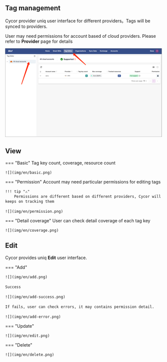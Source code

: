 ## Tag management

Cycor provider uniq user interface for different providers。Tags will be synced to providers. 

User may need permissions for account based of cloud providers. Please refer to **Provider** page for details

![](img/en/overview.png)

## View
=== "Basic"
    Tag key count, coverage, resource count

    ![](img/en/basic.png)

=== "Permission"
    Account may need particular permissions for editing tags

    !!! tip "⚠️"
        Permissions are different based on different providers, Cycor will keeps on tracking them

    ![](img/en/permission.png)

=== "Detail coverage"
    User can check detail coverage of each tag key

    ![](img/en/coverage.png)

## Edit
Cycor provides uniq **Edit** user interface.

=== "Add"

    ![](img/en/add.png)

    Success
    
    ![](img/en/add-success.png)
    
    If fails, user can check errors, it may contains permission detail.
    
    ![](img/en/add-error.png)

=== "Update"

    ![](img/en/edit.png)

=== "Delete"

    ![](img/en/delete.png)